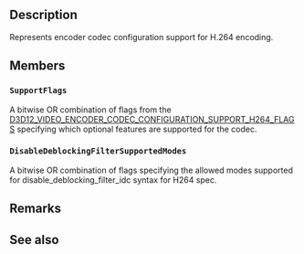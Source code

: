 ## Description

Represents encoder codec configuration support for H.264 encoding.

## Members

### `SupportFlags`

A bitwise OR combination of flags from the [D3D12_VIDEO_ENCODER_CODEC_CONFIGURATION_SUPPORT_H264_FLAGS](https://learn.microsoft.com/windows/win32/api/d3d12video/ne-d3d12video-d3d12_video_encoder_codec_configuration_support_h264_flags) specifying which optional features are supported for the codec.

### `DisableDeblockingFilterSupportedModes`

A bitwise OR combination of flags specifying the allowed modes supported for disable_deblocking_filter_idc syntax for H264 spec.

## Remarks

## See also